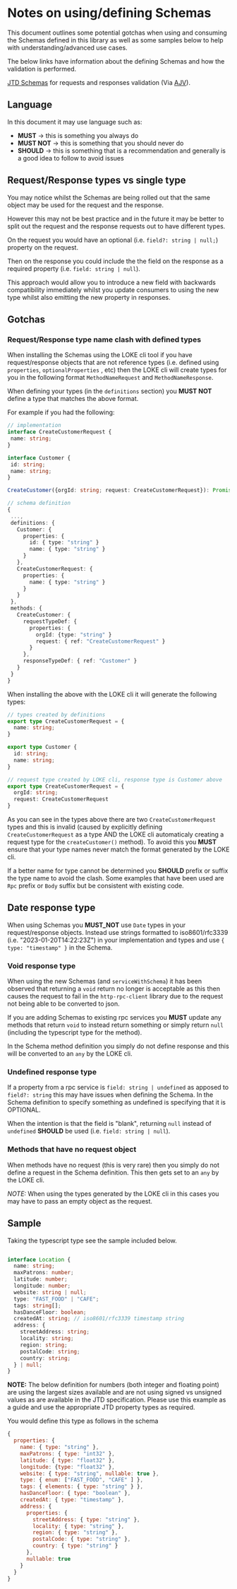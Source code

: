 # Notes on using/defining Schemas

This document outlines some potential gotchas when using and consuming the Schemas defined in this library as well as
some samples below to help with understanding/advanced use cases.

The below links have information about the defining Schemas and how the validation is performed.

[JTD Schemas](https://jsontypedef.com/docs/jtd-in-5-minutes/) for requests and
responses validation (Via [AJV](https://ajv.js.org/json-type-definition.html)).

## Language

In this document it may use language such as:

- __MUST__ &rarr; this is something you always do
- __MUST NOT__ &rarr; this is something that you should never do
- __SHOULD__ &rarr; this is something that is a recommendation and generally is a good idea to follow to avoid issues

## Request/Response types vs single type

You may notice whilst the Schemas are being rolled out that the same object may be used for the request and the response.

However this may not be best practice and in the future it may be better to split out the request and the response
requests out to have different types.

On the request you would have an optional (i.e. `field?: string | null;`) property on the request.

Then on the response you could include the the field on the response as a required property (i.e. `field: string | null`).

This approach would allow you to introduce a new field with backwards compatibility immediately whilst you update
consumers to using the new type whilst also emitting the new property in responses.

## Gotchas

### Request/Response type name clash with defined types

When installing the Schemas using the LOKE cli tool if you have request/response objects that are not reference types (i.e. defined using `properties`, `optionalProperties` , etc) then the LOKE cli will create types for you in the following format `MethodNameRequest` and `MethodNameResponse`.

When defining your types (in the `definitions` section) you __MUST NOT__ define a type that matches the above format.

For example if you had the following:

 ```typescript
 // implementation
interface CreateCustomerRequest {
  name: string;
}

interface Customer {
  id: string;
  name: string;
}

CreateCustomer({orgId: string; request: CreateCustomerRequest}): Promise<Customer>

// schema definition
{
  ...,
  definitions: {
    Customer: {
      properties: {
        id: { type: "string" }
        name: { type: "string" }
      }
    },
    CreateCustomerRequest: {
      properties: {
        name: { type: "string" }
      }
    }
  },
  methods: {
    CreateCustomer: {
      requestTypeDef: {
        properties: {
          orgId: {type: "string" }
          request: { ref: "CreateCustomerRequest" }
        }
      },
      responseTypeDef: { ref: "Customer" }
    }
  }
}
```

When installing the above with the LOKE cli it will generate the following types:

```typescript
// types created by definitions
export type CreateCustomerRequest = {
  name: string;
}

export type Customer {
  id: string;
  name: string;
}

// request type created by LOKE cli, response type is Customer above
export type CreateCustomerRequest = {
  orgId: string;
  request: CreateCustomerRequest
}
```

As you can see in the types above there are two `CreateCustomerRequest` types and this is invalid (caused by 
explicitly defining `CreateCustomerRequest` as a type AND the LOKE cli automaticaly creating a request type for the `createCustomer()` method). To avoid this you __MUST__ ensure that your type names never match the format generated by the LOKE cli.

If a better name for type cannot be determined you __SHOULD__ prefix or suffix the type name to avoid the clash.
Some examples that have been used are `Rpc` prefix or `Body` suffix but be consistent with existing code.

## Date response type

When using Schemas you __MUST_NOT__ use `Date` types in your request/response objects. Instead use strings formatted to
iso8601/rfc3339 (i.e. "2023-01-20T14:22:23Z") in your implementation and types and use `{ type: "timestamp" }` in the
Schema.

### Void response type

When using the new Schemas (and `serviceWithSchema`) it has been observed that returning a `void` return no longer
is acceptable as this then causes the request to fail in the `http-rpc-client` library due to the request not being
able to be converted to json.

If you are adding Schemas to existing rpc services you __MUST__ update any methods that return `void` to instead return
something or simply return `null` (including the typescript type for the method).

In the Schema method definition you simply do not define response and this will be converted to an `any` by the LOKE cli.

### Undefined response type

If a property from a rpc service is `field: string | undefined` as apposed to `field?: string` this may have issues
when defining the Schema. In the Schema definition to specify something as undefined is specifying that it is OPTIONAL.

When the intention is that the field is "blank", returning `null` instead of `undefined` __SHOULD__ be used
(i.e. `field: string | null`).

### Methods that have no request object

When methods have no request (this is very rare) then you simply do not define a request in the Schema definition.
This then gets set to an `any` by the LOKE cli.

_NOTE:_ When using the types generated by the LOKE cli in this cases you may have to pass an empty object as the request.

## Sample

Taking the typescript type see the sample included below.

```typescript

interface Location {
  name: string;
  maxPatrons: number;
  latitude: number;
  longitude: number;
  website: string | null;
  type: "FAST_FOOD" | "CAFE";
  tags: string[];
  hasDanceFloor: boolean;
  createdAt: string; // iso8601/rfc3339 timestamp string
  address: {
    streetAddress: string;
    locality: string;
    region: string;
    postalCode: string;
    country: string;
  } | null;
}

```

__NOTE:__ The below definition for numbers (both integer and floating point) are using the largest sizes available
and are not using signed vs unsigned values as are available in the JTD specification. Please use this example as a
guide and use the appropriate JTD property types as required.

You would define this type as follows in the schema

```js
{
  properties: {
    name: { type: "string" },
    maxPatrons: { type: "int32" },
    latitude: { type: "float32" },
    longitude: {type: "float32" },
    website: { type: "string", nullable: true },
    type: { enum: ["FAST_FOOD", "CAFE" ] },
    tags: { elements: { type: "string" } },
    hasDanceFloor: { type: "boolean" },
    createdAt: { type: "timestamp" },
    address: {
      properties: {
        streetAddress: { type: "string" },
        locality: { type: "string" },
        region: { type: "string" },
        postalCode: { type: "string" },
        country: { type: "string" }
      },
      nullable: true
    }
  }
}
```
